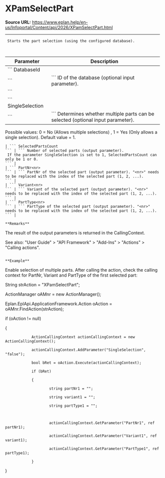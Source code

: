# XPamSelectPart

**Source URL:** https://www.eplan.help/en-us/Infoportal/Content/api/2026/XPamSelectPart.html

---

```
 Starts the part selection (using the configured database).
 
```

  

| Parameter | Description |
| --- | --- |
| ``` DatabaseId ``` | ``` ID of the database (optional input parameter). ``` |
| ``` SingleSelection ``` | ``` Determines whether multiple parts can be selected (optional input parameter).  Possible values: 0 = No (Allows multiple selections) , 1 = Yes (Only allows a single selection). Default value = 1. ``` |
| ``` SelectedPartsCount ``` | ``` Number of selected parts (output parameter).  If the parameter SingleSelection is set to 1, SelectedPartsCount can only be 1 or 0. ``` |
| ``` PartNr<nr> ``` | ``` PartNr of the selected part (output parameter). "<nr>" needs to be replaced with the index of the selected part (1, 2, ...). ``` |
| ``` Variant<nr> ``` | ``` Variant of the selected part (output parameter). "<nr>" needs to be replaced with the index of the selected part (1, 2, ...). ``` |
| ``` PartType<nr> ``` | ``` PartType of the selected part (output parameter). "<nr>" needs to be replaced with the index of the selected part (1, 2, ...). ``` |

**Remarks**

```
 The result of the output parameters is returned in the CallingContext.
 See also: "User Guide" > "API Framework" > "Add-Ins" > "Actions" > "Calling actions".
 
```

**Example**

```
 Enable selection of multiple parts. After calling the action, check the calling context for PartNr, Variant and PartType of the first selected part:
 
 String strAction = "XPamSelectPart";
 ActionManager oAMnr = new ActionManager();
 Eplan.EplApi.ApplicationFramework.Action oAction = oAMnr.FindAction(strAction);
 if (oAction != null)
 {
                ActionCallingContext actionCallingContext = new ActionCallingContext();
                actionCallingContext.AddParameter("SingleSelection", "false");
                bool bRet = oAction.Execute(actionCallingContext);
                if (bRet)
                {
                        string partNr1 = "";
                        string variant1 = "";
                        string partType1 = "";

                        actionCallingContext.GetParameter("PartNr1", ref partNr1);
                        actionCallingContext.GetParameter("Variant1", ref variant1);
                        actionCallingContext.GetParameter("PartType1", ref partType1);
                }
 }
 
```